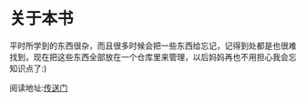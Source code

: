 # 关于本书

平时所学到的东西很杂，而且很多时候会把一些东西给忘记，记得到处都是也很难找到，现在把这些东西全部放在一个仓库里来管理，以后妈妈再也不用担心我会忘知识点了:)

阅读地址:[传送门](https://zmyforever1.gitbooks.io/mynote/)